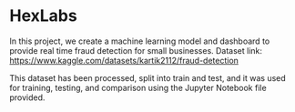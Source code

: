 # HexLabs

In this project, we create a machine learning model and dashboard to provide real time fraud detection for small businesses.
Dataset link: https://www.kaggle.com/datasets/kartik2112/fraud-detection

This dataset has been processed, split into train and test, and it was used for training, testing, and comparison using the Jupyter Notebook file provided.
